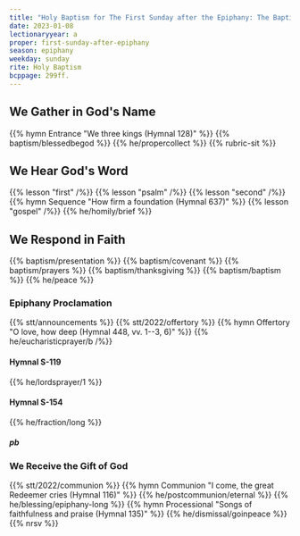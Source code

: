 ```yaml
---
title: "Holy Baptism for The First Sunday after the Epiphany: The Baptism of Our Lord"
date: 2023-01-08
lectionaryyear: a
proper: first-sunday-after-epiphany
season: epiphany
weekday: sunday
rite: Holy Baptism
bcppage: 299ff.
---
```

## We Gather in God's Name
{{% hymn Entrance "We three kings (Hymnal 128)" %}}
{{% baptism/blessedbegod %}}
{{% he/propercollect %}}
{{% rubric-sit %}}
## We Hear God's Word
{{% lesson "first" /%}}
{{% lesson "psalm" /%}}
{{% lesson "second" /%}}
{{% hymn Sequence "How firm a foundation (Hymnal 637)" %}}
{{% lesson "gospel" /%}}
{{% he/homily/brief %}}
## We Respond in Faith
{{% baptism/presentation %}}
{{% baptism/covenant %}}
{{% baptism/prayers %}}
{{% baptism/thanksgiving %}}
{{% baptism/baptism %}}
{{% he/peace %}}
### Epiphany Proclamation
{{% stt/announcements %}}
{{% stt/2022/offertory %}}
{{% hymn Offertory "O love, how deep (Hymnal 448, vv. 1--3, 6)" %}}
{{% he/eucharisticprayer/b /%}}
#### Hymnal S-119
{{% he/lordsprayer/1 %}}
#### Hymnal S-154
{{% he/fraction/long %}}
##### pb
### We Receive the Gift of God
{{% stt/2022/communion %}}
{{% hymn Communion "I come, the great Redeemer cries (Hymnal 116)" %}}
{{% he/postcommunion/eternal %}}
{{% he/blessing/epiphany-long %}}
{{% hymn Processional "Songs of faithfulness and praise (Hymnal 135)" %}}
{{% he/dismissal/goinpeace %}}
{{% nrsv %}}

